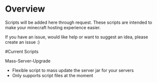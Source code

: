 # Overview

Scripts will be added here through request.
These scripts are intended to make your minecraft hosting experience easier.

If you have an issue, would like help or want to suggest an idea, please create an issue :)

#Current Scripts

Mass-Server-Upgrade
- Flexible script to mass update the server jar for your servers
- Only supports script files at the moment
